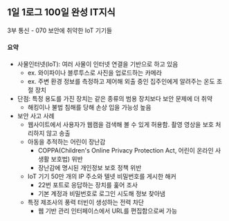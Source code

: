 ## 1일 1로그 100일 완성 IT지식

3부 통신 - 070 보안에 취약한 IoT 기기들

#### 요약

- 사물인터넷(IoT): 여러 사물이 인터넷 연결을 기반으로 하고 있음
  - ex. 와이파이나 블루투스로 사진을 업로드하는 카메라
  - ex. 주변 환경 정보를 측정하고 제어해 외출 중인 집주인에게 알려주는 온도 조절 장치
- 단점: 특정 용도를 가진 장치는 같은 종류의 범용 장치보다 보안 문제에 더 취약
  - 해킹이나 불법 침해를 당해 손상 입을 가능성 높음
- 보안 사고 사례
  - 웹사이트에서 사용자가 웹캠을 검색해 볼 수 있게 허용함. 촬영 영상을 보호 처리하지 않고 송출
  - 아동을 추적하는 어린이 장난감
    - COPPA(Children's Online Privacy Protection Act, 어린이 온라인 사생활 보호법) 위반
    - 장난감에 명시된 개인정보 보호 정책 위반
  - IoT 기기 50만 개의 IP 주소와 텔넷 비밀번호를 게시한 해커
    - 22번 포트로 응답하는 장치를 훑어 조사
    - 기본 계정과 비밀번호로 로그인 시도해 정보 찾아냄
  - 특정 제조사의 풍력 터빈이 생성하는 전력 차단
    - 웹 기반 관리 인터페이스에서 URL를 편집함으로써 가능
